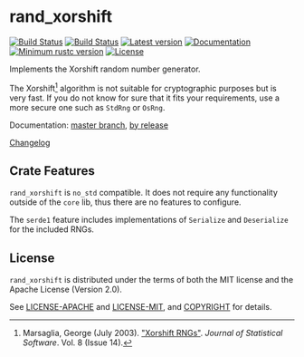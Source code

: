 # rand_xorshift

[![Build Status](https://travis-ci.org/rust-random/small-rngs.svg?branch=master)](https://travis-ci.org/rust-random/small-rngs)
[![Build Status](https://ci.appveyor.com/api/projects/status/github/rust-random/small-rngs?svg=true)](https://ci.appveyor.com/project/rust-random/small-rngs)
[![Latest version](https://img.shields.io/crates/v/rand_xorshift.svg)](https://crates.io/crates/rand_xorshift)
[![Documentation](https://docs.rs/rand_xorshift/badge.svg)](https://docs.rs/rand_xorshift)
[![Minimum rustc version](https://img.shields.io/badge/rustc-1.22+-yellow.svg)](https://github.com/rust-random/rand#rust-version-requirements)
[![License](https://img.shields.io/crates/l/rand_xorshift.svg)](https://github.com/rust-random/rand/tree/master/rand_xorshift#license)

Implements the Xorshift random number generator.

The Xorshift[^1] algorithm is not suitable for cryptographic purposes
but is very fast. If you do not know for sure that it fits your
requirements, use a more secure one such as `StdRng` or `OsRng`.

[^1]: Marsaglia, George (July 2003).
      ["Xorshift RNGs"](https://www.jstatsoft.org/v08/i14/paper).
      *Journal of Statistical Software*. Vol. 8 (Issue 14).

Documentation:
[master branch](https://rust-random.github.io/rand/rand_xorshift/index.html),
[by release](https://docs.rs/rand_xorshift)

[Changelog](CHANGELOG.md)

[rand]: https://crates.io/crates/rand


## Crate Features

`rand_xorshift` is `no_std` compatible. It does not require any functionality
outside of the `core` lib, thus there are no features to configure.

The `serde1` feature includes implementations of `Serialize` and `Deserialize`
for the included RNGs.


## License

`rand_xorshift` is distributed under the terms of both the MIT license and the
Apache License (Version 2.0).

See [LICENSE-APACHE](LICENSE-APACHE) and [LICENSE-MIT](LICENSE-MIT), and
[COPYRIGHT](COPYRIGHT) for details.
